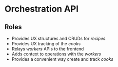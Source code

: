 # Orchestration API

## Roles

- Provides UX structures and CRUDs for _recipes_
- Provides UX tracking of the _cooks_
- Relays _workers_ APIs to the frontend
- Adds context to operations with the _workers_
- Provides a convenient way create and track _cooks_
